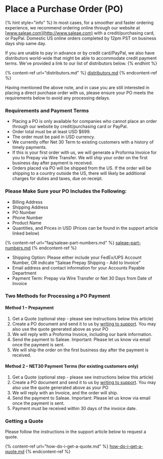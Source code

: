 # Place a Purchase Order (PO)

{% hint style="info" %}
In most cases, for a smoother and faster ordering experience, we recommend ordering online through our website at [www.saleae.com](http://www.saleae.com) with a credit/purchasing card, or PayPal. Domestic US online orders completed by 12pm PST on business days ship same day.&#x20;

If you are unable to pay in advance or by credit card/PayPal, we also have distributors world-wide that might be able to accommodate credit payment terms. We've provided a link to our list of distributors below.
{% endhint %}

{% content-ref url="distributors.md" %}
[distributors.md](distributors.md)
{% endcontent-ref %}

Having mentioned the above note, and in case you are still interested in placing a direct purchase order with us, please ensure your PO meets the requirements below to avoid any processing delays.

### Requirements and Payment Terms

* Placing a PO is only available for companies who cannot place an order through our website by credit/purchasing card or PayPal.
* Order total must be at least USD $699.
* The order must be paid in USD currency.
* We currently offer Net 30 Term to existing customers with a history of timely payments.&#x20;
* If this is your first order with us, we will generate a Proforma Invoice for you to Prepay via Wire Transfer. We will ship your order on the first business day after payment is received.
* Orders placed via PO will be shipped from the US. If the order will be shipping to a country outside the US, there will likely be additional charges for duties and taxes, due on receipt.&#x20;

### Please Make Sure your PO Includes the Following:

* Billing Address
* Shipping Address
* PO Number
* Phone Number
* Product Name
* Quantities, and Prices in USD (Prices can be found in the support article linked below)

{% content-ref url="faq/saleae-part-numbers.md" %}
[saleae-part-numbers.md](faq/saleae-part-numbers.md)
{% endcontent-ref %}

* Shipping Option: Please either include your FedEx/UPS Account Number, OR indicate "Saleae Prepay Shipping - Add to Invoice"
* Email address and contact information for your Accounts Payable Department
* Payment Term: Prepay via Wire Transfer or Net 30 Days from Date of Invoice&#x20;

### Two Methods for Processing a PO Payment

#### Method 1 – Prepayment

1. Get a Quote (optional step - please see instructions below this article)
2. Create a PO document and send it to us by [writing to support](https://contact.saleae.com/hc/en-us/requests/new)​. You may also use the quote generated above as your PO
3. We will reply with a Proforma Invoice, including our bank information.
4. Send the payment to Saleae. Important: Please let us know via email once the payment is sent.
5. We will ship the order on the first business day after the payment is received.

#### Method 2 – NET30 Payment Terms (for existing customers only)

1. Get a Quote (optional step - please see instructions below this article)
2. Create a PO document and send it to us by [writing to support](https://contact.saleae.com/hc/en-us/requests/new). You may also use the quote generated above as your PO
3. We will reply with an Invoice, and the order will ship.
4. Send the payment to Saleae. Important: Please let us know via email once the payment is sent.
5. Payment must be received within 30 days of the invoice date.

### **Getting a Quote**

Please follow the instructions in the support article below to request a quote.

{% content-ref url="how-do-i-get-a-quote.md" %}
[how-do-i-get-a-quote.md](how-do-i-get-a-quote.md)
{% endcontent-ref %}



